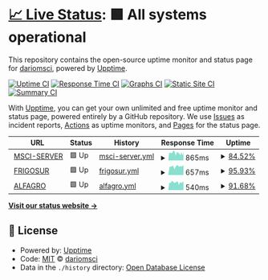 # [📈 Live Status](https://dariomsci.github.io/mscistatus): <!--live status--> **🟩 All systems operational**

This repository contains the open-source uptime monitor and status page for [dariomsci](https://dariomsci.github.io/mscistatus), powered by [Upptime](https://github.com/upptime/upptime).

[![Uptime CI](https://github.com/dariomsci/mscistatus/workflows/Uptime%20CI/badge.svg)](https://github.com/dariomsci/mscistatus/actions?query=workflow%3A%22Uptime+CI%22)
[![Response Time CI](https://github.com/dariomsci/mscistatus/workflows/Response%20Time%20CI/badge.svg)](https://github.com/dariomsci/mscistatus/actions?query=workflow%3A%22Response+Time+CI%22)
[![Graphs CI](https://github.com/dariomsci/mscistatus/workflows/Graphs%20CI/badge.svg)](https://github.com/dariomsci/mscistatus/actions?query=workflow%3A%22Graphs+CI%22)
[![Static Site CI](https://github.com/dariomsci/mscistatus/workflows/Static%20Site%20CI/badge.svg)](https://github.com/dariomsci/mscistatus/actions?query=workflow%3A%22Static+Site+CI%22)
[![Summary CI](https://github.com/dariomsci/mscistatus/workflows/Summary%20CI/badge.svg)](https://github.com/dariomsci/mscistatus/actions?query=workflow%3A%22Summary+CI%22)

With [Upptime](https://upptime.js.org), you can get your own unlimited and free uptime monitor and status page, powered entirely by a GitHub repository. We use [Issues](https://github.com/dariomsci/mscistatus/issues) as incident reports, [Actions](https://github.com/dariomsci/mscistatus/actions) as uptime monitors, and [Pages](https://dariomsci.github.io/mscistatus) for the status page.

<!--start: status pages-->
<!-- This summary is generated by Upptime (https://github.com/upptime/upptime) -->
<!-- Do not edit this manually, your changes will be overwritten -->
<!-- prettier-ignore -->
| URL | Status | History | Response Time | Uptime |
| --- | ------ | ------- | ------------- | ------ |
| <img alt="" src="https://favicons.githubusercontent.com/msci-server.sytes.net" height="13"> [MSCI-SERVER](https://msci-server.sytes.net/login/) | 🟩 Up | [msci-server.yml](https://github.com/dariomsci/mscistatus/commits/HEAD/history/msci-server.yml) | <details><summary><img alt="Response time graph" src="./graphs/msci-server/response-time-week.png" height="20"> 865ms</summary><br><a href="https://dariomsci.github.io/mscistatus/history/msci-server"><img alt="Response time 844" src="https://img.shields.io/endpoint?url=https%3A%2F%2Fraw.githubusercontent.com%2Fdariomsci%2Fmscistatus%2FHEAD%2Fapi%2Fmsci-server%2Fresponse-time.json"></a><br><a href="https://dariomsci.github.io/mscistatus/history/msci-server"><img alt="24-hour response time 834" src="https://img.shields.io/endpoint?url=https%3A%2F%2Fraw.githubusercontent.com%2Fdariomsci%2Fmscistatus%2FHEAD%2Fapi%2Fmsci-server%2Fresponse-time-day.json"></a><br><a href="https://dariomsci.github.io/mscistatus/history/msci-server"><img alt="7-day response time 865" src="https://img.shields.io/endpoint?url=https%3A%2F%2Fraw.githubusercontent.com%2Fdariomsci%2Fmscistatus%2FHEAD%2Fapi%2Fmsci-server%2Fresponse-time-week.json"></a><br><a href="https://dariomsci.github.io/mscistatus/history/msci-server"><img alt="30-day response time 841" src="https://img.shields.io/endpoint?url=https%3A%2F%2Fraw.githubusercontent.com%2Fdariomsci%2Fmscistatus%2FHEAD%2Fapi%2Fmsci-server%2Fresponse-time-month.json"></a><br><a href="https://dariomsci.github.io/mscistatus/history/msci-server"><img alt="1-year response time 844" src="https://img.shields.io/endpoint?url=https%3A%2F%2Fraw.githubusercontent.com%2Fdariomsci%2Fmscistatus%2FHEAD%2Fapi%2Fmsci-server%2Fresponse-time-year.json"></a></details> | <details><summary><a href="https://dariomsci.github.io/mscistatus/history/msci-server">84.52%</a></summary><a href="https://dariomsci.github.io/mscistatus/history/msci-server"><img alt="All-time uptime 85.70%" src="https://img.shields.io/endpoint?url=https%3A%2F%2Fraw.githubusercontent.com%2Fdariomsci%2Fmscistatus%2FHEAD%2Fapi%2Fmsci-server%2Fuptime.json"></a><br><a href="https://dariomsci.github.io/mscistatus/history/msci-server"><img alt="24-hour uptime 84.14%" src="https://img.shields.io/endpoint?url=https%3A%2F%2Fraw.githubusercontent.com%2Fdariomsci%2Fmscistatus%2FHEAD%2Fapi%2Fmsci-server%2Fuptime-day.json"></a><br><a href="https://dariomsci.github.io/mscistatus/history/msci-server"><img alt="7-day uptime 84.52%" src="https://img.shields.io/endpoint?url=https%3A%2F%2Fraw.githubusercontent.com%2Fdariomsci%2Fmscistatus%2FHEAD%2Fapi%2Fmsci-server%2Fuptime-week.json"></a><br><a href="https://dariomsci.github.io/mscistatus/history/msci-server"><img alt="30-day uptime 86.46%" src="https://img.shields.io/endpoint?url=https%3A%2F%2Fraw.githubusercontent.com%2Fdariomsci%2Fmscistatus%2FHEAD%2Fapi%2Fmsci-server%2Fuptime-month.json"></a><br><a href="https://dariomsci.github.io/mscistatus/history/msci-server"><img alt="1-year uptime 85.70%" src="https://img.shields.io/endpoint?url=https%3A%2F%2Fraw.githubusercontent.com%2Fdariomsci%2Fmscistatus%2FHEAD%2Fapi%2Fmsci-server%2Fuptime-year.json"></a></details>
| <img alt="" src="https://favicons.githubusercontent.com/frigosur.sytes.net" height="13"> [FRIGOSUR](http://frigosur.sytes.net/login/) | 🟩 Up | [frigosur.yml](https://github.com/dariomsci/mscistatus/commits/HEAD/history/frigosur.yml) | <details><summary><img alt="Response time graph" src="./graphs/frigosur/response-time-week.png" height="20"> 657ms</summary><br><a href="https://dariomsci.github.io/mscistatus/history/frigosur"><img alt="Response time 648" src="https://img.shields.io/endpoint?url=https%3A%2F%2Fraw.githubusercontent.com%2Fdariomsci%2Fmscistatus%2FHEAD%2Fapi%2Ffrigosur%2Fresponse-time.json"></a><br><a href="https://dariomsci.github.io/mscistatus/history/frigosur"><img alt="24-hour response time 632" src="https://img.shields.io/endpoint?url=https%3A%2F%2Fraw.githubusercontent.com%2Fdariomsci%2Fmscistatus%2FHEAD%2Fapi%2Ffrigosur%2Fresponse-time-day.json"></a><br><a href="https://dariomsci.github.io/mscistatus/history/frigosur"><img alt="7-day response time 657" src="https://img.shields.io/endpoint?url=https%3A%2F%2Fraw.githubusercontent.com%2Fdariomsci%2Fmscistatus%2FHEAD%2Fapi%2Ffrigosur%2Fresponse-time-week.json"></a><br><a href="https://dariomsci.github.io/mscistatus/history/frigosur"><img alt="30-day response time 643" src="https://img.shields.io/endpoint?url=https%3A%2F%2Fraw.githubusercontent.com%2Fdariomsci%2Fmscistatus%2FHEAD%2Fapi%2Ffrigosur%2Fresponse-time-month.json"></a><br><a href="https://dariomsci.github.io/mscistatus/history/frigosur"><img alt="1-year response time 648" src="https://img.shields.io/endpoint?url=https%3A%2F%2Fraw.githubusercontent.com%2Fdariomsci%2Fmscistatus%2FHEAD%2Fapi%2Ffrigosur%2Fresponse-time-year.json"></a></details> | <details><summary><a href="https://dariomsci.github.io/mscistatus/history/frigosur">95.93%</a></summary><a href="https://dariomsci.github.io/mscistatus/history/frigosur"><img alt="All-time uptime 91.65%" src="https://img.shields.io/endpoint?url=https%3A%2F%2Fraw.githubusercontent.com%2Fdariomsci%2Fmscistatus%2FHEAD%2Fapi%2Ffrigosur%2Fuptime.json"></a><br><a href="https://dariomsci.github.io/mscistatus/history/frigosur"><img alt="24-hour uptime 82.15%" src="https://img.shields.io/endpoint?url=https%3A%2F%2Fraw.githubusercontent.com%2Fdariomsci%2Fmscistatus%2FHEAD%2Fapi%2Ffrigosur%2Fuptime-day.json"></a><br><a href="https://dariomsci.github.io/mscistatus/history/frigosur"><img alt="7-day uptime 95.93%" src="https://img.shields.io/endpoint?url=https%3A%2F%2Fraw.githubusercontent.com%2Fdariomsci%2Fmscistatus%2FHEAD%2Fapi%2Ffrigosur%2Fuptime-week.json"></a><br><a href="https://dariomsci.github.io/mscistatus/history/frigosur"><img alt="30-day uptime 96.14%" src="https://img.shields.io/endpoint?url=https%3A%2F%2Fraw.githubusercontent.com%2Fdariomsci%2Fmscistatus%2FHEAD%2Fapi%2Ffrigosur%2Fuptime-month.json"></a><br><a href="https://dariomsci.github.io/mscistatus/history/frigosur"><img alt="1-year uptime 91.65%" src="https://img.shields.io/endpoint?url=https%3A%2F%2Fraw.githubusercontent.com%2Fdariomsci%2Fmscistatus%2FHEAD%2Fapi%2Ffrigosur%2Fuptime-year.json"></a></details>
| <img alt="" src="https://favicons.githubusercontent.com/alfagro-server.sytes.net" height="13"> [ALFAGRO](http://alfagro-server.sytes.net/login/) | 🟩 Up | [alfagro.yml](https://github.com/dariomsci/mscistatus/commits/HEAD/history/alfagro.yml) | <details><summary><img alt="Response time graph" src="./graphs/alfagro/response-time-week.png" height="20"> 540ms</summary><br><a href="https://dariomsci.github.io/mscistatus/history/alfagro"><img alt="Response time 492" src="https://img.shields.io/endpoint?url=https%3A%2F%2Fraw.githubusercontent.com%2Fdariomsci%2Fmscistatus%2FHEAD%2Fapi%2Falfagro%2Fresponse-time.json"></a><br><a href="https://dariomsci.github.io/mscistatus/history/alfagro"><img alt="24-hour response time 637" src="https://img.shields.io/endpoint?url=https%3A%2F%2Fraw.githubusercontent.com%2Fdariomsci%2Fmscistatus%2FHEAD%2Fapi%2Falfagro%2Fresponse-time-day.json"></a><br><a href="https://dariomsci.github.io/mscistatus/history/alfagro"><img alt="7-day response time 540" src="https://img.shields.io/endpoint?url=https%3A%2F%2Fraw.githubusercontent.com%2Fdariomsci%2Fmscistatus%2FHEAD%2Fapi%2Falfagro%2Fresponse-time-week.json"></a><br><a href="https://dariomsci.github.io/mscistatus/history/alfagro"><img alt="30-day response time 492" src="https://img.shields.io/endpoint?url=https%3A%2F%2Fraw.githubusercontent.com%2Fdariomsci%2Fmscistatus%2FHEAD%2Fapi%2Falfagro%2Fresponse-time-month.json"></a><br><a href="https://dariomsci.github.io/mscistatus/history/alfagro"><img alt="1-year response time 492" src="https://img.shields.io/endpoint?url=https%3A%2F%2Fraw.githubusercontent.com%2Fdariomsci%2Fmscistatus%2FHEAD%2Fapi%2Falfagro%2Fresponse-time-year.json"></a></details> | <details><summary><a href="https://dariomsci.github.io/mscistatus/history/alfagro">91.68%</a></summary><a href="https://dariomsci.github.io/mscistatus/history/alfagro"><img alt="All-time uptime 90.81%" src="https://img.shields.io/endpoint?url=https%3A%2F%2Fraw.githubusercontent.com%2Fdariomsci%2Fmscistatus%2FHEAD%2Fapi%2Falfagro%2Fuptime.json"></a><br><a href="https://dariomsci.github.io/mscistatus/history/alfagro"><img alt="24-hour uptime 90.79%" src="https://img.shields.io/endpoint?url=https%3A%2F%2Fraw.githubusercontent.com%2Fdariomsci%2Fmscistatus%2FHEAD%2Fapi%2Falfagro%2Fuptime-day.json"></a><br><a href="https://dariomsci.github.io/mscistatus/history/alfagro"><img alt="7-day uptime 91.68%" src="https://img.shields.io/endpoint?url=https%3A%2F%2Fraw.githubusercontent.com%2Fdariomsci%2Fmscistatus%2FHEAD%2Fapi%2Falfagro%2Fuptime-week.json"></a><br><a href="https://dariomsci.github.io/mscistatus/history/alfagro"><img alt="30-day uptime 91.72%" src="https://img.shields.io/endpoint?url=https%3A%2F%2Fraw.githubusercontent.com%2Fdariomsci%2Fmscistatus%2FHEAD%2Fapi%2Falfagro%2Fuptime-month.json"></a><br><a href="https://dariomsci.github.io/mscistatus/history/alfagro"><img alt="1-year uptime 90.81%" src="https://img.shields.io/endpoint?url=https%3A%2F%2Fraw.githubusercontent.com%2Fdariomsci%2Fmscistatus%2FHEAD%2Fapi%2Falfagro%2Fuptime-year.json"></a></details>

<!--end: status pages-->

[**Visit our status website →**](https://dariomsci.github.io/mscistatus)

## 📄 License

- Powered by: [Upptime](https://github.com/upptime/upptime)
- Code: [MIT](./LICENSE) © [dariomsci](https://dariomsci.github.io/mscistatus)
- Data in the `./history` directory: [Open Database License](https://opendatacommons.org/licenses/odbl/1-0/)
